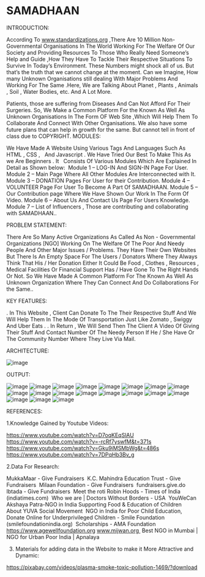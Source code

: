 # SAMADHAAN
INTRODUCTION:

According  To www.standardizations.org ,There Are 10 Million Non-Governmental Organisations In The World Working For The Welfare Of Our Society and Providing Resources To Those Who Really Need Someone’s Help and Guide ,How They Have To Tackle Their Respective Situations To Survive In Today’s Environment. 
These Numbers might shock all of us. But that’s the truth that we cannot change at the moment. Can we  Imagine, How many Unknown Organisations still dealing With Major Problems And Working For The Same .Here, We are Talking About Planet , Plants , Animals , Soil , Water Bodies, etc. And A Lot More.

Patients, those are suffering from Diseases And Can Not Afford For Their Surgeries. So, We Make a Common Platform  For the Known As Well As Unknown  Organisations In The Form OF Web Site ,Which Will Help Them To Collaborate And Connect With Other Organisations.
We also have some future plans that can help in growth for the same. But cannot tell in front of class due to COPYRIGHT.
MODULES:

We Have Made A Website Using Various Tags And Languages Such As HTML , CSS ,  
And Javascript . We Have Tried Our Best To Make This As we Are Beginners . It  
Consists Of Various Modules Which Are Explained In Detail as Shown below: 
Module 1 – LOG-IN  And SIGN-IN Page For User.
Module 2 – Main Page Where All Other Modules Are Interconnected with It.
Module 3 – DONATION Pages For User for their Contribution.
Module 4 – VOLUNTEER Page For User To Become A Part Of SAMADHAAN.
Module 5 – Our Contribution page Where We Have Shown Our Work In The Form Of  
Video.
Module 6 – About Us And Contact Us Page For Users Knowledge.
Module 7 – List of Influencers , Those are contributing and collaborating with 
SAMADHAAN..

PROBLEM STATEMENT:

There Are So Many Active Organizations As Called As Non - Governmental Organizations [NGO]
Working On The Welfare Of The Poor And Needy People And Other Major Issues / Problems. They
Have Their Own Websites But There Is An Empty Space For The Users / Donators Where
They Always Think That His / Her Donation Either It Could Be Food , Clothes , Resources ,
Medical Facilities Or Financial Support Has / Have Gone To The Right Hands Or Not.
So We Have Made A Common Platform For The Known As Well As Unknown Organization Where
They Can Connect And Do Collaborations For the Same..

KEY FEATURES:

. In This Website , Client Can Donate To The Their Respective  Stuff And We Will Help Them In The Mode Of Transportation Just Like Zomato , Swiggy And Uber Eats .
. In Return , We Will Send Then The Client A Video Of Giving Their Stuff  And Contact Number Of The Needy Person If He / She Have Or The Community Number Where They Live Via Mail.

ARCHITECTURE:

![image](https://github.com/MukuSick2/SAMADHAAN/assets/131860691/4d924624-8f7f-4f9e-8175-b860cfff631e)

OUTPUT:

![image](https://github.com/MukuSick2/SAMADHAAN/assets/131860691/97951460-462b-4117-a92a-f4d9cfc81db7)
![image](https://github.com/MukuSick2/SAMADHAAN/assets/131860691/737b911c-1d48-4c5f-ba7e-1697a9b3d29c)
![image](https://github.com/MukuSick2/SAMADHAAN/assets/131860691/840c82a4-f6fe-4be0-b7db-3e8492313f19)
![image](https://github.com/MukuSick2/SAMADHAAN/assets/131860691/f1f42468-e06c-482f-88e6-f41c78777fef)
![image](https://github.com/MukuSick2/SAMADHAAN/assets/131860691/52d88193-475f-41a2-9a96-7ca172ac4e4d)
![image](https://github.com/MukuSick2/SAMADHAAN/assets/131860691/8a71c8c8-bec1-4f21-8aec-d0ce21fd9d4e)
![image](https://github.com/MukuSick2/SAMADHAAN/assets/131860691/e59a8ab9-af20-4374-8a28-2aec188d50ce)
![image](https://github.com/MukuSick2/SAMADHAAN/assets/131860691/fcb80746-464f-49be-b927-3917062fa780)
![image](https://github.com/MukuSick2/SAMADHAAN/assets/131860691/b6cd0e03-4bd6-4daa-b86c-d7aa7da584f0)
![image](https://github.com/MukuSick2/SAMADHAAN/assets/131860691/ebaeecf8-0e0a-4525-a35b-2cc1d2806764)
![image](https://github.com/MukuSick2/SAMADHAAN/assets/131860691/eeff3124-543f-47d2-8570-f94407cc7464)
![image](https://github.com/MukuSick2/SAMADHAAN/assets/131860691/03155633-3984-4aaf-9563-d521b765647c)
![image](https://github.com/MukuSick2/SAMADHAAN/assets/131860691/30c469f8-76c6-4a54-8aaf-0243bed8bd06)
![image](https://github.com/MukuSick2/SAMADHAAN/assets/131860691/aa8fba0a-2fc1-40f8-b117-24636ca3686c)
![image](https://github.com/MukuSick2/SAMADHAAN/assets/131860691/b3e129f3-e0e2-4c81-b196-082e439a464e)
![image](https://github.com/MukuSick2/SAMADHAAN/assets/131860691/9a57a62b-7873-446a-926a-49f3d5c06359)
![image](https://github.com/MukuSick2/SAMADHAAN/assets/131860691/454f36f5-6257-4b60-b007-d0663cda08dc)
![image](https://github.com/MukuSick2/SAMADHAAN/assets/131860691/d06c73a3-c14c-492f-8ff9-fea59bc5572d)
![image](https://github.com/MukuSick2/SAMADHAAN/assets/131860691/a0ccca07-6007-4e42-886d-4548b2d99006)

REFERENCES:

1.Knowledge Gained by Youtube Videos:

https://www.youtube.com/watch?v=D7oqKEqSlAU 
https://www.youtube.com/watch?v=-rcRf7yswfM&t=371s 
https://www.youtube.com/watch?v=Gku9iMSMbWg&t=486s 
https://www.youtube.com/watch?v=7DPqHb3Bv_g 

2.Data For Research:

MukkaMaar - Give Fundraisers 
K.C. Mahindra Education Trust - Give Fundraisers 
Milaan Foundation - Give Fundraisers 
fundraisers.give.do
Ibtada - Give Fundraisers 
Meet the roti Robin Hoods - Times of India (indiatimes.com) 
Who we are | Doctors Without Borders - USA 
YouWeCan 
Akshaya Patra-NGO in India Supporting Food & Education of Children 
About YUVA Social Movement 
NGO in India for Poor Child Education, Donate Online for Underprivileged Children - Smile Foundation (smilefoundationindia.org) 
Scholarships - AMA Foundation 
https://www.agewellfoundation.org
www.mijwan.org 
Best NGO in Mumbai | NGO for Urban Poor India | Apnalaya

3. Materials for adding data in the Website to make it More Attractive and Dynamic:

https://pixabay.com/videos/plasma-smoke-toxic-pollution-1469/?download 











